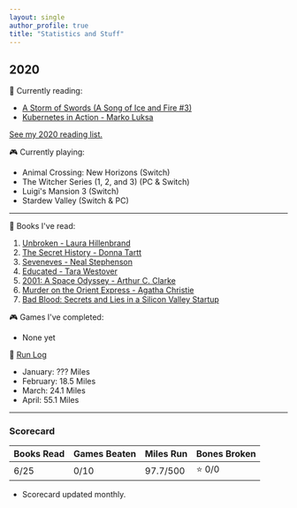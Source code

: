 ```yaml
---
layout: single
author_profile: true
title: "Statistics and Stuff"
---
```


## 2020

:book: Currently reading:
- [A Storm of Swords (A Song of Ice and Fire #3)
  ](https://www.goodreads.com/book/show/10396652-a-storm-of-swords)
- [Kubernetes in Action - Marko Luksa
  ](https://www.goodreads.com/book/show/34013922-kubernetes-in-action)

[See my 2020 reading list.
](https://www.goodreads.com/review/list/44353038-dakota-chambers?shelf=2020-reading-list)

:video_game: Currently playing:
- Animal Crossing: New Horizons (Switch)
- The Witcher Series (1, 2, and 3) (PC & Switch)
- Luigi's Mansion 3 (Switch)
- Stardew Valley (Switch & PC)

---

:book: Books I've read:
1. [Unbroken - Laura Hillenbrand][b1]
2. [The Secret History - Donna Tartt][b2]
3. [Seveneves - Neal Stephenson][b3]
4. [Educated - Tara Westover][b4]
5. [2001: A Space Odyssey - Arthur C. Clarke][b5]
6. [Murder on the Orient Express - Agatha Christie][b6]
7. [Bad Blood: Secrets and Lies in a Silicon Valley Startup][b7]

:video_game: Games I've completed:
- None yet

:running: [Run Log](https://www.strava.com/athletes/30402150)
- January: ??? Miles
- February: 18.5 Miles
- March: 24.1 Miles
- April: 55.1 Miles

---

### Scorecard

| Books Read | Games Beaten | Miles Run | Bones Broken |
|------------|--------------|-----------|--------------|
| 6/25       | 0/10         | 97.7/500  | :star: 0/0   |

* Scorecard updated monthly.

<!-- References/Links -->
[b1]: https://www.goodreads.com/book/show/8664353-unbroken
[b2]: https://www.goodreads.com/book/show/653135.The_Secret_History
[b3]: https://www.goodreads.com/book/show/22826126-seveneves
[b4]: https://www.goodreads.com/book/show/35133922-educated
[b5]: https://www.goodreads.com/book/show/70535.2001
[b6]: https://www.goodreads.com/book/show/34217486-murder-on-the-orient-express
[b7]: https://www.goodreads.com/book/show/37976541-bad-blood
